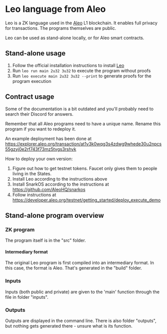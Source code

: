 # Leo language from Aleo

Leo is a ZK language used in the [Aleo](https://aleo.org/) L1 blockchain. It enables full privacy for transactions. The programs themselves are public.

Leo can be used as stand-alone locally, or for Aleo smart contracts.

## Stand-alone usage

1. Follow the official installation instructions to install [Leo](https://docs.leo-lang.org/getting_started/installation)
1. Run `leo run main 2u32 3u32` to execute the program without proofs
1. Run `leo execute main 2u32 3u32 --print` to generate proofs for the program execution

## Contract usage

Some of the documentation is a bit outdated and you'll probably need to search their Discord for answers.

Remember that all Aleo programs need to have a unique name. Rename this program if you want to redeploy it.

An example deployment has been done at https://explorer.aleo.org/transaction/at1v3k0wqg3s4zdwg9whede30u2npcs55gzyj0e2rf743f73mz5tvgs3rshvk

How to deploy your own version:

1. Figure out how to get testnet tokens. Faucet only gives them to people living in the States.
1. Install Leo according to the instructions above
1. Install SnarkOS according to the instructions at https://github.com/AleoHQ/snarkos
1. Follow instructions at https://developer.aleo.org/testnet/getting_started/deploy_execute_demo

## Stand-alone program overview

### ZK program

The program itself is in the "src" folder.

#### Intermediary format

The original Leo program is first compiled into an intermediary format. In this case, the format is Aleo. That's generated in the "build" folder.

### Inputs

Inputs (both public and private) are given to the 'main' function through the file in folder "inputs".

### Outputs

Outputs are displayed in the command line. There is also folder "outputs", but nothing gets generated there - unsure what is its function.
